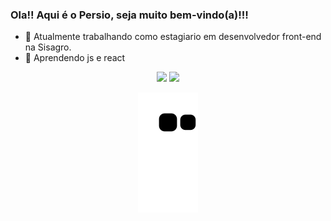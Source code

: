 ### Ola!! Aqui é o Persio, seja muito bem-vindo(a)!!!

- 🔭 Atualmente trabalhando como estagiario em desenvolvedor front-end na Sisagro.
- 🌱 Aprendendo js e react



<div align="center">
   <a href = "mailto:persiogodoy@gmail.com"><img src="https://img.shields.io/badge/Gmail-D14836?style=for-the-badge&logo=gmail&logoColor=white" target="_blank"></a>
   <a href="https://www.linkedin.com/in/persio-de-paula-godoy-67a83b169/" target="_blank"><img src="https://img.shields.io/badge/LinkedIn-0077B5?style=for-the-badge&logo=linkedin&logoColor=white" target="_blank"></a> 
  
  ![Snake animation](https://github.com/persiopg/persiopg/blob/output/github-contribution-grid-snake.svg)
</div>
